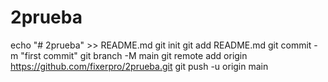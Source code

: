 # 2prueba

echo "# 2prueba" >> README.md
git init
git add README.md
git commit -m "first commit"
git branch -M main
git remote add origin https://github.com/fixerpro/2prueba.git
git push -u origin main
